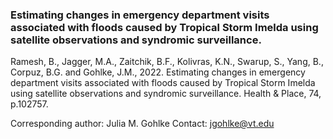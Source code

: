 ### Estimating changes in emergency department visits associated with floods caused by Tropical Storm Imelda using satellite observations and syndromic surveillance.
Ramesh, B., Jagger, M.A., Zaitchik, B.F., Kolivras, K.N., Swarup, S., Yang, B., Corpuz, B.G. and Gohlke, J.M., 2022. Estimating changes in emergency department visits associated with floods caused by Tropical Storm Imelda using satellite observations and syndromic surveillance. Health & Place, 74, p.102757.

Corresponding author: Julia M. Gohlke
Contact: jgohlke@vt.edu

